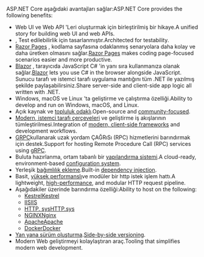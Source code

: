 <span data-ttu-id="c321c-101">ASP.NET Core aşağıdaki avantajları sağlar:</span><span class="sxs-lookup"><span data-stu-id="c321c-101">ASP.NET Core provides the following benefits:</span></span>

* <span data-ttu-id="c321c-102">Web UI ve Web API 'Leri oluşturmak için birleştirilmiş bir hikaye.</span><span class="sxs-lookup"><span data-stu-id="c321c-102">A unified story for building web UI and web APIs.</span></span>
* <span data-ttu-id="c321c-103">, Test edilebilirlik için tasarlanmıştır.</span><span class="sxs-lookup"><span data-stu-id="c321c-103">Architected for testability.</span></span>
* <span data-ttu-id="c321c-104">[Razor Pages](xref:razor-pages/index) , kodlama sayfasına odaklanmış senaryolara daha kolay ve daha üretken olmasını sağlar.</span><span class="sxs-lookup"><span data-stu-id="c321c-104">[Razor Pages](xref:razor-pages/index) makes coding page-focused scenarios easier and more productive.</span></span>
* <span data-ttu-id="c321c-105">[Blazor](xref:blazor/index) , tarayıcıda JavaScript C# 'in yanı sıra kullanmanıza olanak sağlar.</span><span class="sxs-lookup"><span data-stu-id="c321c-105">[Blazor](xref:blazor/index) lets you use C# in the browser alongside JavaScript.</span></span> <span data-ttu-id="c321c-106">Sunucu tarafı ve istemci tarafı uygulama mantığını tüm .NET ile yazılmış şekilde paylaşabilirsiniz.</span><span class="sxs-lookup"><span data-stu-id="c321c-106">Share server-side and client-side app logic all written with .NET.</span></span>
* <span data-ttu-id="c321c-107">Windows, macOS ve Linux 'ta geliştirme ve çalıştırma özelliği.</span><span class="sxs-lookup"><span data-stu-id="c321c-107">Ability to develop and run on Windows, macOS, and Linux.</span></span>
* <span data-ttu-id="c321c-108">Açık kaynak ve [topluluk odaklı](https://live.asp.net/).</span><span class="sxs-lookup"><span data-stu-id="c321c-108">Open-source and [community-focused](https://live.asp.net/).</span></span>
* <span data-ttu-id="c321c-109">[Modern, istemci tarafı çerçeveleri](xref:blazor/index) ve geliştirme iş akışlarının tümleştirilmesi.</span><span class="sxs-lookup"><span data-stu-id="c321c-109">Integration of [modern, client-side frameworks](xref:blazor/index) and development workflows.</span></span>
* <span data-ttu-id="c321c-110">[GRPC](xref:grpc/index)kullanarak uzak yordam ÇAĞRıSı (RPC) hizmetlerini barındırmak için destek.</span><span class="sxs-lookup"><span data-stu-id="c321c-110">Support for hosting Remote Procedure Call (RPC) services using [gRPC](xref:grpc/index).</span></span>
* <span data-ttu-id="c321c-111">Buluta hazırlanma, ortam tabanlı bir [yapılandırma sistemi](xref:fundamentals/configuration/index).</span><span class="sxs-lookup"><span data-stu-id="c321c-111">A cloud-ready, environment-based [configuration system](xref:fundamentals/configuration/index).</span></span>
* <span data-ttu-id="c321c-112">Yerleşik [bağımlılık ekleme](xref:fundamentals/dependency-injection).</span><span class="sxs-lookup"><span data-stu-id="c321c-112">Built-in [dependency injection](xref:fundamentals/dependency-injection).</span></span>
* <span data-ttu-id="c321c-113">Basit, [yüksek performanslı](https://github.com/aspnet/benchmarks)ve modüler bir http istek işlem hattı.</span><span class="sxs-lookup"><span data-stu-id="c321c-113">A lightweight, [high-performance](https://github.com/aspnet/benchmarks), and modular HTTP request pipeline.</span></span>
* <span data-ttu-id="c321c-114">Aşağıdakiler üzerinde barındırma özelliği:</span><span class="sxs-lookup"><span data-stu-id="c321c-114">Ability to host on the following:</span></span>
  * [<span data-ttu-id="c321c-115">Kestrel</span><span class="sxs-lookup"><span data-stu-id="c321c-115">Kestrel</span></span>](xref:fundamentals/servers/kestrel)
  * [<span data-ttu-id="c321c-116">IIS</span><span class="sxs-lookup"><span data-stu-id="c321c-116">IIS</span></span>](xref:host-and-deploy/iis/index)
  * [<span data-ttu-id="c321c-117">HTTP. sys</span><span class="sxs-lookup"><span data-stu-id="c321c-117">HTTP.sys</span></span>](xref:fundamentals/servers/httpsys)
  * [<span data-ttu-id="c321c-118">NGINX</span><span class="sxs-lookup"><span data-stu-id="c321c-118">Nginx</span></span>](xref:host-and-deploy/linux-nginx)
  * [<span data-ttu-id="c321c-119">Apache</span><span class="sxs-lookup"><span data-stu-id="c321c-119">Apache</span></span>](xref:host-and-deploy/linux-apache)
  * [<span data-ttu-id="c321c-120">Docker</span><span class="sxs-lookup"><span data-stu-id="c321c-120">Docker</span></span>](xref:host-and-deploy/docker/index)
* <span data-ttu-id="c321c-121">[Yan yana sürüm oluşturma](/dotnet/standard/choosing-core-framework-server#a-need-for-side-by-side-of-net-versions-per-application-level).</span><span class="sxs-lookup"><span data-stu-id="c321c-121">[Side-by-side versioning](/dotnet/standard/choosing-core-framework-server#a-need-for-side-by-side-of-net-versions-per-application-level).</span></span>
* <span data-ttu-id="c321c-122">Modern Web geliştirmeyi kolaylaştıran araç.</span><span class="sxs-lookup"><span data-stu-id="c321c-122">Tooling that simplifies modern web development.</span></span>
